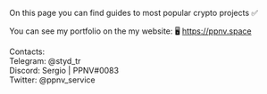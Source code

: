 On this page you can find guides to most popular crypto projects ✅

You can see my portfolio on the my website: 🖥 https://ppnv.space

Contacts: <br>
Telegram: @styd_tr <br>
Discord: Sergio | PPNV#0083 <br>
Twitter: @ppnv_service
